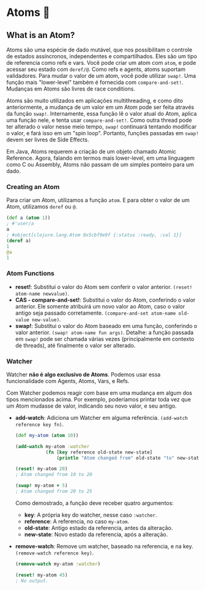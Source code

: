 # Atoms :green_apple:

## What is an Atom?

Atoms são uma espécie de dado mutável, que nos possibilitam o controle de estados assíncronos, independentes e compartilhados. Eles são um tipo de referencia como refs e vars. Você pode criar um atom com `atom`, e pode acessar seu estado com `deref/@`. Como refs e agents, atoms suportam validadores. Para mudar o valor de um atom, você pode utilizar `swap!`. Uma função mais "lower-level" também é fornecida com `compare-and-set!`. Mudanças em Atoms são livres de race conditions.

Atoms são muito utilizados em aplicações multithreading, e como dito anteriormente, a mudança de um valor em um Atom pode ser feita através da função `swap!`. Internamente, essa função lê o valor atual do Atom, aplica uma função nele, e tenta usar `compare-and-set!`. Como outra thread pode ter alterado o valor nesse meio tempo, `swap!` continuará tentando modificar o valor, e fará isso em um "spin loop". Portanto, funções passadas em `swap!` devem ser livres de Side Effects.

Em Java, Atoms requerem a criação de um objeto chamado Atomic Reference. Agora, falando em termos mais lower-level, em uma linguagem como C ou Assembly, Atoms não passam de um simples ponteiro para um dado.



### Creating an Atom

Para criar um Atom, utilizamos a função `atom`. E para obter o valor de um Atom, utilizamos `deref` ou `@`.

```clojure
(def a (atom 1))
; #'user/a
a
; #object[clojure.lang.Atom 0x5cbf9e9f {:status :ready, :val 1}]
(deref a)
1
@a
1
```



### Atom Functions

* **reset!**: Substitui o valor do Atom sem conferir o valor anterior. `(reset! atom-name newvalue)`.
* **CAS - compare-and-set!**: Substitui o valor do Atom, conferindo o valor anterior. Ele somente atribuirá um novo valor ao Atom, caso o valor antigo seja passado corretamente. `(compare-and-set atom-name old-value new-value)`.
* **swap!**: Substitui o valor do Atom baseado em uma função, conferindo o valor anterior. `(swap! atom-name fun args)`. Detalhe: a função passada em `swap!` pode ser chamada várias vezes (principalmente em contexto de threads), até finalmente o valor ser alterado.



### Watcher

Watcher **não é algo exclusivo de Atoms**. Podemos usar essa funcionalidade com Agents, Atoms, Vars, e Refs.

Com Watcher podemos reagir com base em uma mudança em algum dos tipos mencionados acima. Por exemplo, poderíamos printar toda vez que um Atom mudasse de valor, indicando seu novo valor, e seu antigo.

* **add-watch**: Adiciona um Watcher em alguma referência. `(add-watch reference key fn)`.

  ```clojure
  (def my-atom (atom 10))
  
  (add-watch my-atom :watcher
             (fn [key reference old-state new-state]
                 (println "Atom changed from" old-state "to" new-state)))
  
  (reset! my-atom 20)
  ; Atom changed from 10 to 20
  
  (swap! my-atom + 5)
  ; Atom changed from 20 to 25
  ```

  Como demostrado, a função deve receber quatro argumentos:

  * **key**: A própria key do watcher, nesse caso `:watcher`.
  * **reference**: A referencia, no caso `my-atom`.
  * **old-state**: Antigo estado da referencia, antes da alteração.
  * **new-state**: Novo estado da referencia, após a alteração.

* **remove-watch**: Remove um watcher, baseado na referencia, e na key. `(remove-watch reference key)`.

  ```clojure
  (remove-watch my-atom :watcher)
  
  (reset! my-atom 45)
  ; No output.
  ```

  


